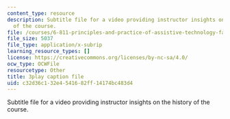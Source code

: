 ```yaml
---
content_type: resource
description: Subtitle file for a video providing instructor insights on the history
  of the course.
file: /courses/6-811-principles-and-practice-of-assistive-technology-fall-2014/c32d36c132e4541682ff14174bc483d4_DbUa8w0W74.vtt
file_size: 5037
file_type: application/x-subrip
learning_resource_types: []
license: https://creativecommons.org/licenses/by-nc-sa/4.0/
ocw_type: OCWFile
resourcetype: Other
title: 3play caption file
uid: c32d36c1-32e4-5416-82ff-14174bc483d4
---
```

Subtitle file for a video providing instructor insights on the history of the course.